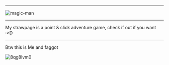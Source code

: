 
- ------------------------------------------------------------------------------------------------------

![magic-man](https://github.com/user-attachments/assets/8de54db0-02dc-4f1d-ad2a-176626106b24)

- ------------------------------------------------------------------------------------------------------
My strawpage is a point & click adventure game, check if out if you want :>D
- ------------------------------------------------------------------------------------------------------
Btw this is Me and faggot

![8qg8lvm0](https://github.com/user-attachments/assets/764937c8-cb39-4e37-804c-5fb2c1a45f30)








